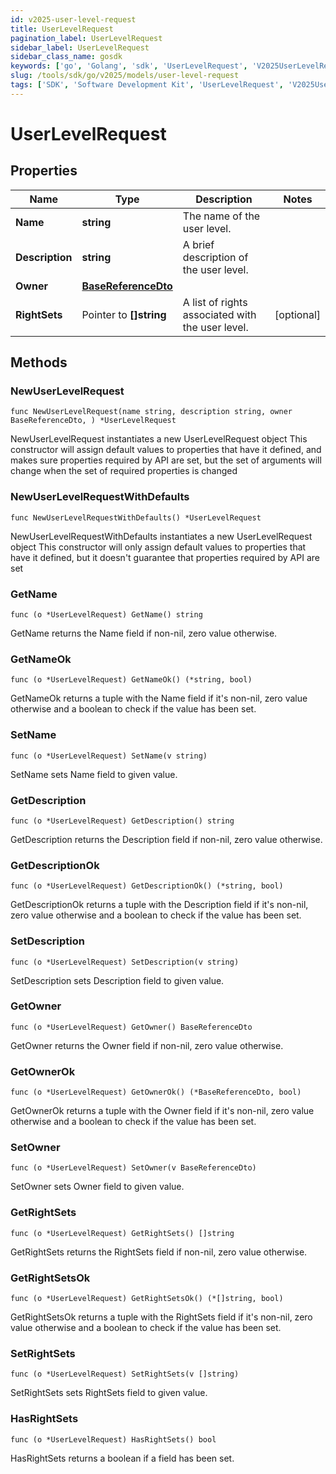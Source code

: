 ```yaml
---
id: v2025-user-level-request
title: UserLevelRequest
pagination_label: UserLevelRequest
sidebar_label: UserLevelRequest
sidebar_class_name: gosdk
keywords: ['go', 'Golang', 'sdk', 'UserLevelRequest', 'V2025UserLevelRequest'] 
slug: /tools/sdk/go/v2025/models/user-level-request
tags: ['SDK', 'Software Development Kit', 'UserLevelRequest', 'V2025UserLevelRequest']
---
```


# UserLevelRequest

## Properties

Name | Type | Description | Notes
------------ | ------------- | ------------- | -------------
**Name** | **string** | The name of the user level. | 
**Description** | **string** | A brief description of the user level. | 
**Owner** | [**BaseReferenceDto**](base-reference-dto) |  | 
**RightSets** | Pointer to **[]string** | A list of rights associated with the user level. | [optional] 

## Methods

### NewUserLevelRequest

`func NewUserLevelRequest(name string, description string, owner BaseReferenceDto, ) *UserLevelRequest`

NewUserLevelRequest instantiates a new UserLevelRequest object
This constructor will assign default values to properties that have it defined,
and makes sure properties required by API are set, but the set of arguments
will change when the set of required properties is changed

### NewUserLevelRequestWithDefaults

`func NewUserLevelRequestWithDefaults() *UserLevelRequest`

NewUserLevelRequestWithDefaults instantiates a new UserLevelRequest object
This constructor will only assign default values to properties that have it defined,
but it doesn't guarantee that properties required by API are set

### GetName

`func (o *UserLevelRequest) GetName() string`

GetName returns the Name field if non-nil, zero value otherwise.

### GetNameOk

`func (o *UserLevelRequest) GetNameOk() (*string, bool)`

GetNameOk returns a tuple with the Name field if it's non-nil, zero value otherwise
and a boolean to check if the value has been set.

### SetName

`func (o *UserLevelRequest) SetName(v string)`

SetName sets Name field to given value.


### GetDescription

`func (o *UserLevelRequest) GetDescription() string`

GetDescription returns the Description field if non-nil, zero value otherwise.

### GetDescriptionOk

`func (o *UserLevelRequest) GetDescriptionOk() (*string, bool)`

GetDescriptionOk returns a tuple with the Description field if it's non-nil, zero value otherwise
and a boolean to check if the value has been set.

### SetDescription

`func (o *UserLevelRequest) SetDescription(v string)`

SetDescription sets Description field to given value.


### GetOwner

`func (o *UserLevelRequest) GetOwner() BaseReferenceDto`

GetOwner returns the Owner field if non-nil, zero value otherwise.

### GetOwnerOk

`func (o *UserLevelRequest) GetOwnerOk() (*BaseReferenceDto, bool)`

GetOwnerOk returns a tuple with the Owner field if it's non-nil, zero value otherwise
and a boolean to check if the value has been set.

### SetOwner

`func (o *UserLevelRequest) SetOwner(v BaseReferenceDto)`

SetOwner sets Owner field to given value.


### GetRightSets

`func (o *UserLevelRequest) GetRightSets() []string`

GetRightSets returns the RightSets field if non-nil, zero value otherwise.

### GetRightSetsOk

`func (o *UserLevelRequest) GetRightSetsOk() (*[]string, bool)`

GetRightSetsOk returns a tuple with the RightSets field if it's non-nil, zero value otherwise
and a boolean to check if the value has been set.

### SetRightSets

`func (o *UserLevelRequest) SetRightSets(v []string)`

SetRightSets sets RightSets field to given value.

### HasRightSets

`func (o *UserLevelRequest) HasRightSets() bool`

HasRightSets returns a boolean if a field has been set.


